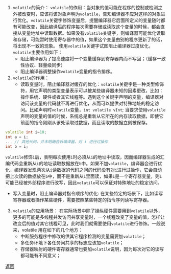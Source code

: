 1. `volatile`的简介：
	`volatile`的作用：当对象的值可能在程序的控制或检测之外被改变时，应该将该对象声明为`volatile`，告知编译器不应对这样的对象进行优化。`volatile`关键字修饰变量后，提醒编译器它后面所定义的变量随时都有可能改变，因此编译后的程序每次需要存储或读取这个变量的时候，都会直接从变量地址中读取数据。如果没有`volatile`关键字，则编译器可能优化读取和存储，可能暂时使用寄存器中的值，如果这个变量由别的程序更新了的话，将出现不一致的现象。
	使用`volatile`关键字试图阻止编译器过度优化，`volatile`主要作用如下：
	- 阻止编译器为了提高速度将一个变量缓存到寄存器内而不写回；（缓存一致性协议、轻量级同步）
	- 阻止编译器调整操作`volatile`变量的指令排序。
2. `volatile`的作用：
	- 读取变量时，阻止编译器对缓存的优化：`volatile`关键字是一种类型修饰符，用它声明的类型变量表示可以被某些编译器未知的因素更改，比如：操作系统、硬件或者其它线程等。遇到这个关键字声明的变量，编译器对访问该变量的代码就不再进行优化，从而可以提供对特殊地址的稳定访问。比如声明时`volatile`变量，`int volatile vInt`; 当要求使用`volatile`声明的变量的值的时候，系统总是重新从它所在的内存读取数据，即使它前面的指令刚刚从该处读取过数据，而且读取的数据立刻被保存。
```cpp
volatile int i=10;
int a = i;
... // 其他代码，并未明确告诉编译器，对 i 进行过操作
int b = i;
```
`volatile`修饰`i`后，表明每次使用`i`时必须从`i`的地址中读取，因而编译器生成的汇编代码会重新从`i`的地址读取数据放在`b`中。如果不加`volatile`，编译器会进行优化，编译器发现两次从`i`读数据的代码之间的代码没有对`i`进行过操作，它会自动把上次读的数据放在`b`中，而不是重新从`i`里面读，如果`i`是一个寄存器变量，则`i`可能已经被外部程序进行改写，因此`volatile`可以保证对特殊地址的稳定访问。
- 写入变量时，阻止编译器对指令顺序的优化: 在某些特定的场景下，比如读写寄存器或者操作某些硬件，需要按照某些特定的指令序列读写寄存器。
3. `volatile`的应用场景：
	在实际场景中除了操纵硬件需要用到`volatile`以外，更多的可能是多线程并发访问共享变量时，一个线程改变了变量的值，怎样让改变后的值对其它线程可见，此时我们就需要使用`volatile`进行修饰。一般说来，volatile 用在如下的几个地方：
	- 中断服务程序中修改的供其它程序检测的变量需要加`volatile`；
	- 多任务环境下各任务间共享的标志应该加`volatile`；
	- 存储器映射的硬件寄存器通常也要加`volatile`说明，因为每次对它的读写都可能有不同意义；

[返回](C++关键字与关键库函数/readme)